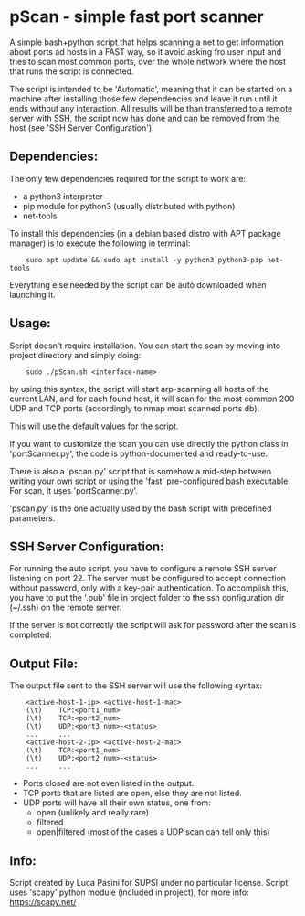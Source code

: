 # pScan - simple fast port scanner
A simple bash+python script that helps scanning a net to get information about ports ad hosts in a FAST way,
so it avoid asking fro user input and tries to scan most common ports, over the whole network where the host that runs
the script is connected.

The script is intended to be 'Automatic', meaning that it can be started on a machine after installing those few
dependencies and leave it run until it ends without any interaction.
All results will be than transferred to a remote server with SSH, the script now has done and can
be removed from the host (see 'SSH Server Configuration').

## Dependencies:
The only few dependencies required for the script to work are:
- a python3 interpreter
- pip module for python3 (usually distributed with python)
- net-tools

To install this dependencies (in a debian based distro with APT package manager) is to execute the following in
terminal:

        sudo apt update && sudo apt install -y python3 python3-pip net-tools

Everything else needed by the script can be auto downloaded when launching it.

## Usage:
Script doesn't require installation.
You can start the scan by moving into project directory and simply doing:

        sudo ./pScan.sh <interface-name>

by using this syntax, the script will start arp-scanning all hosts of the current LAN, and for each found host,
it will scan for the most common 200 UDP and TCP ports (accordingly to nmap most scanned ports db).

This will use the default values for the script.

If you want to customize the scan you can use directly the python class in 'portScanner.py', the code is python-documented
and ready-to-use.

There is also a 'pscan.py' script that is somehow a mid-step between writing your own script or using the 'fast'
pre-configured bash executable. For scan, it uses 'portScanner.py'.

'pscan.py' is the one actually used by the bash script with predefined parameters.

## SSH Server Configuration:
For running the auto script, you have to configure a remote SSH server listening on port 22.
The server must be configured to accept connection without password, only with a key-pair authentication.
To accomplish this, you have to put the '.pub' file in project folder to the ssh configuration
dir (~/.ssh) on the remote server.

If the server is not correctly the script will ask for password after the scan is completed.

## Output File:
The output file sent to the SSH server will use the following syntax:

        <active-host-1-ip> <active-host-1-mac>
        (\t)    TCP:<port1_num>
        (\t)    TCP:<port2_num>
        (\t)    UDP:<port3_num>-<status>
        ...     ...
        <active-host-2-ip> <active-host-2-mac>
        (\t)    TCP:<port1_num>
        (\t)    UDP:<port2_num>-<status>
        ...     ...

- Ports closed are not even listed in the output.
- TCP ports that are listed are open, else they are not listed.
- UDP ports will have all their own status, one from:
    * open (unlikely and really rare)
    * filtered
    * open|filtered (most of the cases a UDP scan can tell only this)

## Info:
Script created by Luca Pasini for SUPSI under no particular license.
Script uses 'scapy' python module (included in project), for more info: https://scapy.net/
